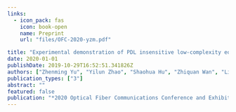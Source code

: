 ```yaml
---
links:
  - icon_pack: fas
    icon: book-open
    name: Preprint
    url: "files/OFC-2020-yzm.pdf"

title: "Experimental demonstration of PDL insensitive low-complexity equalizer for short-reach coherent optical transmission system"
date: 2020-01-01
publishDate: 2019-10-29T16:52:51.341826Z
authors: ["Zhenming Yu", "Yilun Zhao", "Shaohua Hu", "Zhiquan Wan", "Liang Shu", "Jing Zhang", "Kun Xu"]
publication_types: ["3"]
abstract: ""
featured: false
publication: "*2020 Optical Fiber Communications Conference and Exhibition (OFC)*"
---
```



